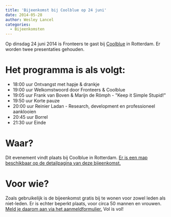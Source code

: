 ```yaml
---
title: 'Bijeenkomst bij Coolblue op 24 juni'
date: 2014-05-28
author: Wesley Lancel
categories:
  - Bijeenkomsten
---
```


Op dinsdag 24 juni 2014 is Fronteers te gast bij [Coolblue](http://www.coolblue.nl) in Rotterdam. Er worden twee presentaties gehouden.

# Het programma is als volgt:

- 18:00 uur Ontvangst met hapje & drankje
- 19:00 uur Welkomstwoord door Fronteers & Coolblue
- 19:05 uur Frank van Boven & Marijn de Römph - "Keep it Simple Stupid!"
- 19:50 uur Korte pauze
- 20:00 uur Reinier Ladan - Research, development en professioneel aanklooien
- 20:45 uur Borrel
- 21:30 uur Einde

# Waar?

Dit evenement vindt plaats bij Coolblue in Rotterdam. [Er is een map beschikbaar op de detailpagina van deze bijeenkomst.](/bijeenkomsten/2014/coolblue)

# Voor wie?

Zoals gebruikelijk is de bijeenkomst gratis bij te wonen voor zowel leden als niet-leden. Er is echter beperkt plaats, voor circa 50 mannen en vrouwen. [Meld je daarom aan via het aanmeldformulier.](/bijeenkomsten/2014/coolblue#formulier-1) Vol is vol!
